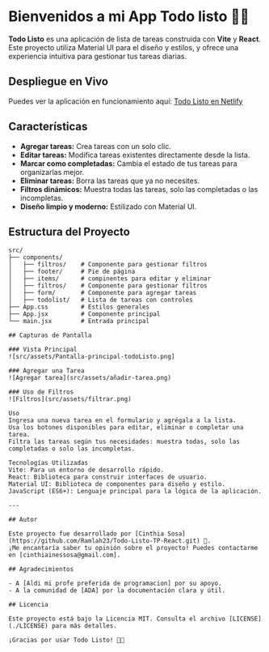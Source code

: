 
# Bienvenidos a mi App Todo listo 📝✨

**Todo Listo** es una aplicación de lista de tareas construida con **Vite** y **React**. Este proyecto utiliza Material UI para el diseño y estilos, y ofrece una experiencia intuitiva para gestionar tus tareas diarias.

## Despliegue en Vivo

Puedes ver la aplicación en funcionamiento aquí: [Todo Listo en Netlify](https://todolistotp.netlify.app/)

## Características

- **Agregar tareas:** Crea tareas con un solo clic.
- **Editar tareas:** Modifica tareas existentes directamente desde la lista.
- **Marcar como completadas:** Cambia el estado de tus tareas para organizarlas mejor.
- **Eliminar tareas:** Borra las tareas que ya no necesites.
- **Filtros dinámicos:** Muestra todas las tareas, solo las completadas o las incompletas.
- **Diseño limpio y moderno:** Estilizado con Material UI.

## Estructura del Proyecto

```plaintext
src/
├── components/
│   ├── filtros/    # Componente para gestionar filtros
│   ├── footer/     # Pie de página
│   ├── items/      # compinentes para editar y eliminar 
│   ├── filtros/    # Componente para gestionar filtros
│   ├── form/       # Componente para agregar tareas
│   ├── todolist/   # Lista de tareas con controles
├── App.css         # Estilos generales
├── App.jsx         # Componente principal
└── main.jsx        # Entrada principal

## Capturas de Pantalla

### Vista Principal
![src/assets/Pantalla-principal-todoListo.png]

### Agregar una Tarea
![Agregar tarea](src/assets/añadir-tarea.png)

### Uso de Filtros
![Filtros](src/assets/filtrar.png)

Uso
Ingresa una nueva tarea en el formulario y agrégala a la lista.
Usa los botones disponibles para editar, eliminar o completar una tarea.
Filtra las tareas según tus necesidades: muestra todas, solo las completadas o solo las incompletas.

Tecnologías Utilizadas
Vite: Para un entorno de desarrollo rápido.
React: Biblioteca para construir interfaces de usuario.
Material UI: Biblioteca de componentes para diseño y estilo.
JavaScript (ES6+): Lenguaje principal para la lógica de la aplicación.

---

## Autor

Este proyecto fue desarrollado por [Cinthia Sosa](https://github.com/Ramlah23/Todo-Listo-TP-React.git) 🌟.  
¡Me encantaría saber tu opinión sobre el proyecto! Puedes contactarme en [cinthiainessosa@gmail.com].

## Agradecimientos

- A [Aldi mi profe preferida de programacion] por su apoyo.  
- A la comunidad de [ADA] por la documentación clara y útil.  

## Licencia

Este proyecto está bajo la Licencia MIT. Consulta el archivo [LICENSE](./LICENSE) para más detalles.

¡Gracias por usar Todo Listo! 📝✨


